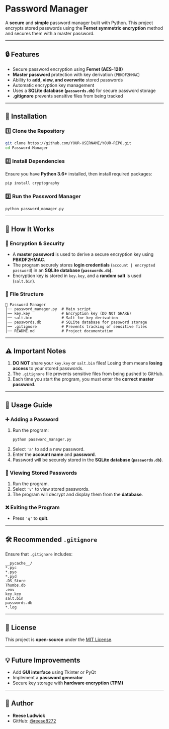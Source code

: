 # Password Manager

A **secure** and **simple** password manager built with Python. This project encrypts stored passwords using the **Fernet symmetric encryption** method and secures them with a master password.

---

## 🔒 Features

- Secure password encryption using **Fernet (AES-128)**
- **Master password** protection with key derivation (`PBKDF2HMAC`)
- Ability to **add, view, and overwrite** stored passwords
- Automatic encryption key management
- Uses a **SQLite database (`passwords.db`)** for secure password storage
- **.gitignore** prevents sensitive files from being tracked

---

## 📌 Installation

### 1️⃣ Clone the Repository
```bash
git clone https://github.com/YOUR-USERNAME/YOUR-REPO.git
cd Password-Manager
```

### 2️⃣ Install Dependencies
Ensure you have **Python 3.6+** installed, then install required packages:
```bash
pip install cryptography
```

### 3️⃣ Run the Password Manager
```bash
python password_manager.py
```

---

## 📜 How It Works

### 🔑 Encryption & Security
- A **master password** is used to derive a secure encryption key using **PBKDF2HMAC**.
- The program securely stores **login credentials** (`account | encrypted password`) in an **SQLite database (`passwords.db`)**.
- Encryption key is stored in `key.key`, and a **random salt** is used (`salt.bin`).

### 📂 File Structure
```
📂 Password Manager
│── password_manager.py  # Main script
│── key.key              # Encryption key (DO NOT SHARE)
│── salt.bin             # Salt for key derivation
│── passwords.db         # SQLite database for password storage
│── .gitignore           # Prevents tracking of sensitive files
│── README.md            # Project documentation
```

---

## ⚠️ Important Notes
1. **DO NOT** share your `key.key` or `salt.bin` files! Losing them means **losing access** to your stored passwords.
2. The `.gitignore` file prevents sensitive files from being pushed to GitHub.
3. Each time you start the program, you must enter the **correct master password**.

---

## 🚀 Usage Guide

### ➕ Adding a Password
1. Run the program:  
   ```bash
   python password_manager.py
   ```
2. Select `'a'` to add a new password.
3. Enter the **account name** and **password**.
4. Password will be securely stored in the **SQLite database (`passwords.db`)**.

### 👀 Viewing Stored Passwords
1. Run the program.
2. Select `'v'` to view stored passwords.
3. The program will decrypt and display them from the **database**.

### ❌ Exiting the Program
- Press `'q'` to **quit**.

---

## 🛠 Recommended `.gitignore`
Ensure that `.gitignore` includes:
```
__pycache__/
*.pyc
*.pyo
*.pyd
.DS_Store
Thumbs.db
.env
key.key
salt.bin
passwords.db
*.log
```

---

## 📜 License
This project is **open-source** under the [MIT License](LICENSE).

---

## 💡 Future Improvements
- Add **GUI interface** using Tkinter or PyQt
- Implement a **password generator**
- Secure key storage with **hardware encryption (TPM)**

---

## 👤 Author
- **Reese Ludwick**
- GitHub: [@reese8272](https://github.com/reese8272)

